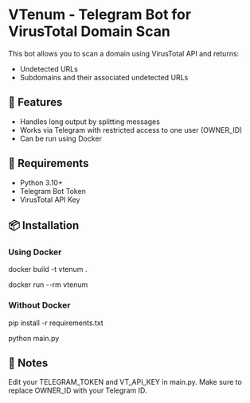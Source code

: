# VTenum - Telegram Bot for VirusTotal Domain Scan

This bot allows you to scan a domain using VirusTotal API and returns:
- Undetected URLs
- Subdomains and their associated undetected URLs

## 🚀 Features

- Handles long output by splitting messages
- Works via Telegram with restricted access to one user (OWNER_ID)
- Can be run using Docker

## 🔧 Requirements

- Python 3.10+
- Telegram Bot Token
- VirusTotal API Key

## 📦 Installation

### Using Docker

docker build -t vtenum .

docker run --rm vtenum

### Without Docker

pip install -r requirements.txt

python main.py

## 📌 Notes

Edit your TELEGRAM_TOKEN and VT_API_KEY in main.py.
Make sure to replace OWNER_ID with your Telegram ID.
